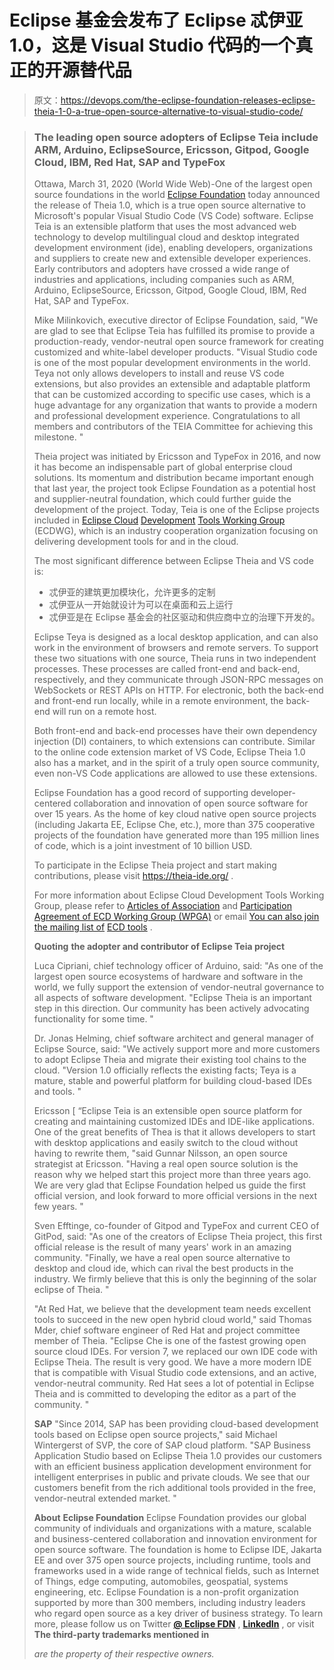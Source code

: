 # Eclipse 基金会发布了 Eclipse 忒伊亚 1.0，这是 Visual Studio 代码的一个真正的开源替代品

> 原文：<https://devops.com/the-eclipse-foundation-releases-eclipse-theia-1-0-a-true-open-source-alternative-to-visual-studio-code/>

> ### The leading open source adopters of Eclipse Teia include ARM, Arduino, EclipseSource, Ericsson, Gitpod, Google Cloud, IBM, Red Hat, SAP and TypeFox
> 
> Ottawa, March 31, 2020 (World Wide Web)-One of the largest open source foundations in the world [Eclipse Foundation](https://www.globenewswire.com/Tracker?data=5Mzs9zCEIdRmFEvV3hDDRBsvIjsDTb4zKAc39QOq51Xyah7tqfD7QD061kxo3cF_wvI5EV-A55geR2v80zUhXw==) today announced the release of Theia 1.0, which is a true open source alternative to Microsoft's popular Visual Studio Code (VS Code) software. Eclipse Teia is an extensible platform that uses the most advanced web technology to develop multilingual cloud and desktop integrated development environment (ide), enabling developers, organizations and suppliers to create new and extensible developer experiences. Early contributors and adopters have crossed a wide range of industries and applications, including companies such as ARM, Arduino, EclipseSource, Ericsson, Gitpod, Google Cloud, IBM, Red Hat, SAP and TypeFox.
> 
> Mike Milinkovich, executive director of Eclipse Foundation, said, "We are glad to see that Eclipse Teia has fulfilled its promise to provide a production-ready, vendor-neutral open source framework for creating customized and white-label developer products. "Visual Studio code is one of the most popular development environments in the world. Teya not only allows developers to install and reuse VS code extensions, but also provides an extensible and adaptable platform that can be customized according to specific use cases, which is a huge advantage for any organization that wants to provide a modern and professional development experience. Congratulations to all members and contributors of the TEIA Committee for achieving this milestone. "
> 
> Theia project was initiated by Ericsson and TypeFox in 2016, and now it has become an indispensable part of global enterprise cloud solutions. Its momentum and distribution became important enough that last year, the project took Eclipse Foundation as a potential host and supplier-neutral foundation, which could further guide the development of the project. Today, Teia is one of the Eclipse projects included in [Eclipse Cloud](https://www.globenewswire.com/Tracker?data=5Mzs9zCEIdRmFEvV3hDDRMpEHMY4rpbZvHxAXIK-4uMPZSx_0sKauHzaIpTntxVJvveJxx_m1tE8W07DqsiBS4fpbuuAATu_O1I0Di1EAE0=) [Development](https://www.globenewswire.com/Tracker?data=wtIRvKbxhHma0U3NYySg81sWvIqt_aglw0BPcm_nsMXY9CDxIUDM1BTu2SzL87O2-ICjI1NeudP-PRAN3v17gg==) [Tools Working Group](https://www.globenewswire.com/Tracker?data=H7YZtQbSo1K5tSAyuIln7V82c1ZNp4INd4919NOfslouIPEW32P_1WgV1fAjqZ3nn3D6lXOb-jClQQnXlF-GijLd67uot6u6zSWZMAnZIlA=) (ECDWG), which is an industry cooperation organization focusing on delivering development tools for and in the cloud.
> 
> The most significant difference between Eclipse Theia and VS code is:
> 
> *   忒伊亚的建筑更加模块化，允许更多的定制
> *   忒伊亚从一开始就设计为可以在桌面和云上运行
> *   忒伊亚是在 Eclipse 基金会的社区驱动和供应商中立的治理下开发的。
> 
> Eclipse Teya is designed as a local desktop application, and can also work in the environment of browsers and remote servers. To support these two situations with one source, Theia runs in two independent processes. These processes are called front-end and back-end, respectively, and they communicate through JSON-RPC messages on WebSockets or REST APIs on HTTP. For electronic, both the back-end and front-end run locally, while in a remote environment, the back-end will run on a remote host.
> 
> Both front-end and back-end processes have their own dependency injection (DI) containers, to which extensions can contribute. Similar to the online code extension market of VS Code, Eclipse Theia 1.0 also has a market, and in the spirit of a truly open source community, even non-VS Code applications are allowed to use these extensions.
> 
> Eclipse Foundation has a good record of supporting developer-centered collaboration and innovation of open source software for over 15 years. As the home of key cloud native open source projects (including Jakarta EE, Eclipse Che, etc.), more than 375 cooperative projects of the foundation have generated more than 195 million lines of code, which is a joint investment of 10 billion USD.
> 
> To participate in the Eclipse Theia project and start making contributions, please visit https://theia-ide.org/ .
> 
> For more information about Eclipse Cloud Development Tools Working Group, please refer to [Articles of Association](https://www.globenewswire.com/Tracker?data=Qv6NvNUyjpEeoo6oPEaR-xHQSYyx8p50jeQ31_ruV9O1oMYoUXwkh_rB6RvMfsMRoY_GHYJQqMklo5xgV7Hp8jv_eIjA2OKqgniNZ89JYYrXLn-YzbV-lEtsdjP7JxC5a65nmIxhaCgCf2Bc6E5vgg==) and [Participation Agreement of ECD Working Group (WPGA)](https://www.globenewswire.com/Tracker?data=rOhEJB7pKGZpzL4EoUQTYqMLZlAeEK6eP7EtUP6n4ATqW2gAm6LkwRyh3brV5aKuvZSspKHrwkMzARGvCJ6gwKxiRUDq1XQkhBm2bCgdyeMF7Dyay1jWFNO9kaK5RQ3x1KOiOpqFGCaaRQakZTELOCdngjjpW7erv-cOKzLQpDkS5H4j4t0jZfaNO4mq4TH87czSzqOeoMohD4hJDsYZEdh0d7LOEapsNz8vPv192tk_5S4Pz7QNmT7s_jGqhGmt) or email [You can also join the mailing list of](https://www.globenewswire.com/Tracker?data=qVFT6VCHNuBOReFDJSyBbFLz7Od7QA46KpBg2exj5_OZCp_Fnaq-RJMDoRRI6i52TvzlFq8WEjqh_RWC4hz2Jl-Scd0VsATNH9liDEXNCiM=) [ECD tools](https://www.globenewswire.com/Tracker?data=zMaXlakzlzL05-n_sCXD0PX1hDN6hGARSvsypAjCoqa9p_AIG_F6tuCX2sX8YBoc0ULRiQdKZMsgQioFi07gdy_OwM5ra706swjFpn-zw8RbEjrDvJieteyiJA5AVa3XAZDixN3YJXr2sCVsP49ooQ==) .
> 
> **Quoting** **the adopter and contributor of Eclipse Teia project**
> 
> Luca Cipriani, chief technology officer of Arduino, said: "As one of the largest open source ecosystems of hardware and software in the world, we fully support the extension of vendor-neutral governance to all aspects of software development. "Eclipse Theia is an important step in this direction. Our community has been actively advocating functionality for some time. "
> 
> Dr. Jonas Helming, chief software architect and general manager of Eclipse Source, said: "We actively support more and more customers to adopt Eclipse Theia and migrate their existing tool chains to the cloud. "Version 1.0 officially reflects the existing facts; Teya is a mature, stable and powerful platform for building cloud-based IDEs and tools. "
> 
> Ericsson [ “Eclipse Teia is an extensible open source platform for creating and maintaining customized IDEs and IDE-like applications. One of the great benefits of Thea is that it allows developers to start with desktop applications and easily switch to the cloud without having to rewrite them, "said Gunnar Nilsson, an open source strategist at Ericsson. "Having a real open source solution is the reason why we helped start this project more than three years ago. We are very glad that Eclipse Foundation helped us guide the first official version, and look forward to more official versions in the next few years. "
> 
> Sven Efftinge, co-founder of Gitpod and TypeFox and current CEO of GitPod, said: "As one of the creators of Eclipse Theia project, this first official release is the result of many years' work in an amazing community. "Finally, we have a real open source alternative to desktop and cloud ide, which can rival the best products in the industry. We firmly believe that this is only the beginning of the solar eclipse of Theia. "
> 
> "At Red Hat, we believe that the development team needs excellent tools to succeed in the new open hybrid cloud world," said Thomas Mder, chief software engineer of Red Hat and project committee member of Theia. "Eclipse Che is one of the fastest growing open source cloud IDEs. For version 7, we replaced our own IDE code with Eclipse Theia. The result is very good. We have a more modern IDE that is compatible with Visual Studio code extensions, and an active, vendor-neutral community. Red Hat sees a lot of potential in Eclipse Theia and is committed to developing the editor as a part of the community. "
> 
> **SAP**
> "Since 2014, SAP has been providing cloud-based development tools based on Eclipse open source projects," said Michael Wintergerst of SVP, the core of SAP cloud platform. "SAP Business Application Studio based on Eclipse Theia 1.0 provides our customers with an efficient business application development environment for intelligent enterprises in public and private clouds. We see that our customers benefit from the rich additional tools provided in the free, vendor-neutral extended market. "
> 
> **About** **Eclipse Foundation**
> Eclipse Foundation provides our global community of individuals and organizations with a mature, scalable and business-centered collaboration and innovation environment for open source software. The foundation is home to Eclipse IDE, Jakarta EE and over 375 open source projects, including runtime, tools and frameworks used in a wide range of technical fields, such as Internet of Things, edge computing, automobiles, geospatial, systems engineering, etc. Eclipse Foundation is a non-profit organization supported by more than 300 members, including industry leaders who regard open source as a key driver of business strategy. To learn more, please follow us on Twitter **[@ Eclipse FDN](https://www.globenewswire.com/Tracker?data=Tr6MBzZayCIfJ_YLuRCYJH543Pgwa_Zn9XXcCHFIHc3ALJ5_lVSuIYFEJwbfOi2AFcWtFFNKySfy3ZZmtN19wGdAiQePeaIm2DrckixcqiI=)** , **[LinkedIn](https://www.globenewswire.com/Tracker?data=eIMsg88pff594x4JTZHl7giC07ULmFVByxbpclicsCXbWC5WrZQv4f45_qrSTQZfkB66IwXX2vTfNbhMpJ3GGr98FOp9irHXreY3wMkereVjOSHVlZDyOAYhJw04uDTn)** , or visit **The third-party trademarks mentioned in**
> 
> *are the property of their respective owners.*